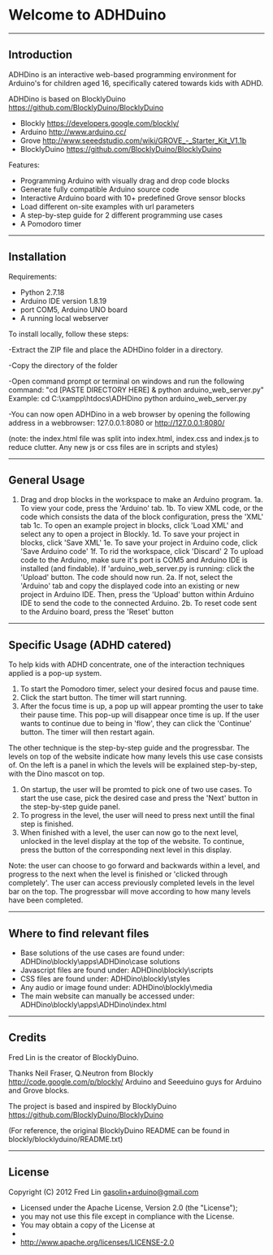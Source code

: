 Welcome to ADHDuino
=======================

-----------------
Introduction
-----------------

ADHDino is an interactive web-based programming environment for Arduino's for children aged 16, specifically catered towards kids with ADHD.

ADHDino is based on BlocklyDuino
https://github.com/BlocklyDuino/BlocklyDuino

* Blockly https://developers.google.com/blockly/
* Arduino http://www.arduino.cc/
* Grove http://www.seeedstudio.com/wiki/GROVE_-_Starter_Kit_V1.1b
* BlocklyDuino https://github.com/BlocklyDuino/BlocklyDuino

Features:
* Programming Arduino with visually drag and drop code blocks
* Generate fully compatible Arduino source code
* Interactive Arduino board with 10+ predefined Grove sensor blocks
* Load different on-site examples with url parameters
* A step-by-step guide for 2 different programming use cases
* A Pomodoro timer
-----------------
Installation
-----------------

Requirements:
- Python 2.7.18
- Arduino IDE version 1.8.19
- port COM5, Arduino UNO board
- A running local webserver

To install locally, follow these steps:

-Extract the ZIP file and place the ADHDino folder in a directory.

-Copy the directory of the folder

-Open command prompt or terminal on windows and run the following command: "cd [PASTE DIRECTORY HERE] & python arduino_web_server.py"
Example: cd C:\xampp\htdocs\ADHDino python arduino_web_server.py

-You can now open ADHDino in a web browser by opening the following address in a webbrowser: 127.0.0.1:8080 or http://127.0.0.1:8080/ 

(note: the index.html file was split into index.html, index.css and index.js to reduce clutter. Any new js or css files are in scripts and styles)


-----------------
General Usage
-----------------
1. Drag and drop blocks in the workspace to make an Arduino program. 
	1a. To view your code, press the 'Arduino' tab. 
	1b. To view XML code, or the code which consists the data of the block configuration, press the 'XML' tab
	1c. To open an example project in blocks, click 'Load XML' and select any to open a project in Blockly.
	1d. To save your project in blocks, click 'Save XML'
	1e. To save your project in Arduino code, click 'Save Arduino code'
	1f. To rid the workspace, click 'Discard'
2 To upload code to the Arduino, make sure it's port is COM5 and Arduino IDE is installed (and findable). If 'arduino_web_server.py is running: click the 'Upload' button. The code should now run.
	2a. If not, select the 'Arduino' tab and copy the displayed code into an existing or new project in Arduino IDE. Then, press the 'Upload' button within Arduino IDE to send the code to the connected Arduino. 
	2b. To reset code sent to the Arduino board, press the 'Reset' button

-----------------
Specific Usage (ADHD catered)
-----------------
To help kids with ADHD concentrate, one of the interaction techniques applied is a pop-up system.
1. To start the Pomodoro timer, select your desired focus and pause time.
2. Click the start button. The timer will start running.
3. After the focus time is up, a pop up will appear promting the user to take their pause time. This pop-up will disappear once time is up. If the user wants to continue due to being in 'flow', they can click the 'Continue' button. The timer will then restart again.

The other technique is the step-by-step guide and the progressbar. The levels on top of the website indicate how many levels this use case consists of. On the left is a panel in which the levels will be explained step-by-step, with the Dino mascot on top. 
1. On startup, the user will be promted to pick one of two use cases. To start the use case, pick the desired case and press the 'Next' button in the step-by-step guide panel.
2. To progress in the level, the user will need to press next untill the final step is finished.
3. When finished with a level, the user can now go to the next level, unlocked in the level display at the top of the website. To continue, press the button of the corresponding next level in this display.

Note: the user can choose to go forward and backwards within a level, and progress to the next when the level is finished or 'clicked through completely'. The user can access previously completed levels in the level bar on the top.
The progressbar will move according to how many levels have been completed.


-----------------
Where to find relevant files
-----------------

- Base solutions of the use cases are found under: ADHDino\blockly\apps\ADHDino\case solutions
- Javascript files are found under: ADHDino\blockly\scripts
- CSS files are found under: ADHDino\blockly\styles
- Any audio or image found under: ADHDino\blockly\media
- The main website can manually be accessed under: ADHDino\blockly\apps\ADHDino\index.html
 
-----------------
Credits
-----------------
Fred Lin is the creator of BlocklyDuino.

Thanks Neil Fraser, Q.Neutron from Blockly 
http://code.google.com/p/blockly/
Arduino and Seeeduino guys for Arduino and Grove blocks.

The project is based and inspired by BlocklyDuino
https://github.com/BlocklyDuino/BlocklyDuino

(For reference, the original BlocklyDuino README can be found in blockly/blocklyduino/README.txt)

-----------------
License
-----------------
Copyright (C) 2012 Fred Lin gasolin+arduino@gmail.com

 * Licensed under the Apache License, Version 2.0 (the "License");
 * you may not use this file except in compliance with the License.
 * You may obtain a copy of the License at
 *
 *   http://www.apache.org/licenses/LICENSE-2.0

